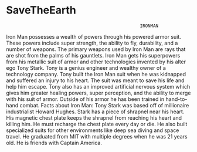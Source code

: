 # SaveTheEarth
                                                        
                                                       IRONMAN
Iron Man possesses a wealth of powers through his powered armor suit. These powers include super strength, the ability to fly, durability, and a number of weapons. The primary weapons used by Iron Man are rays that are shot from the palms of his gauntlets.
Iron Man gets his superpowers from his metallic suit of armor and other technologies invented by his alter ego Tony Stark. Tony is a genius engineer and wealthy owner of a technology company. Tony built the Iron Man suit when he was kidnapped and suffered an injury to his heart. The suit was meant to save his life and help him escape. 
Tony also has an improved artificial nervous system which gives him greater healing powers, super perception, and the ability to merge with his suit of armor. Outside of his armor he has been trained in hand-to-hand combat. 
 Facts about Iron Man:
Tony Stark was based off of millionaire industrialist Howard Hughes.
Stark has a piece of shrapnel near his heart. His magnetic chest plate keeps the shrapnel from reaching his heart and killing him. He must recharge the chest plate every day or die.
He also built specialized suits for other environments like deep sea diving and space travel.
He graduated from MIT with multiple degrees when he was 21 years old.
He is friends with Captain America.
